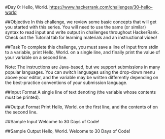 #Day 0: Hello, World.
https://www.hackerrank.com/challenges/30-hello-world

##Objective 
In this challenge, we review some basic concepts that will get you started with this series. You will need to use the same (or similar) syntax to read input and write output in challenges throughout HackerRank. Check out the Tutorial tab for learning materials and an instructional video!

##Task 
To complete this challenge, you must save a line of input from stdin to a variable, print Hello, World. on a single line, and finally print the value of your variable on a second line.

Note: The instructions are Java-based, but we support submissions in many popular languages. You can switch languages using the drop-down menu above your editor, and the  variable may be written differently depending on the best-practice conventions of your submission language.

##Input Format
A single line of text denoting  (the variable whose contents must be printed).

##Output Format
Print Hello, World. on the first line, and the contents of  on the second line.

##Sample Input
Welcome to 30 Days of Code!

##Sample Output
Hello, World. 
Welcome to 30 Days of Code!